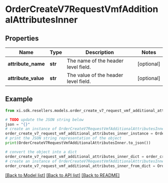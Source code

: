 # OrderCreateV7RequestVmfAdditionalAttributesInner


## Properties

Name | Type | Description | Notes
------------ | ------------- | ------------- | -------------
**attribute_name** | **str** | The name of the header level field. | [optional] 
**attribute_value** | **str** | The value of the header level field. | [optional] 

## Example

```python
from xi.sdk.resellers.models.order_create_v7_request_vmf_additional_attributes_inner import OrderCreateV7RequestVmfAdditionalAttributesInner

# TODO update the JSON string below
json = "{}"
# create an instance of OrderCreateV7RequestVmfAdditionalAttributesInner from a JSON string
order_create_v7_request_vmf_additional_attributes_inner_instance = OrderCreateV7RequestVmfAdditionalAttributesInner.from_json(json)
# print the JSON string representation of the object
print(OrderCreateV7RequestVmfAdditionalAttributesInner.to_json())

# convert the object into a dict
order_create_v7_request_vmf_additional_attributes_inner_dict = order_create_v7_request_vmf_additional_attributes_inner_instance.to_dict()
# create an instance of OrderCreateV7RequestVmfAdditionalAttributesInner from a dict
order_create_v7_request_vmf_additional_attributes_inner_from_dict = OrderCreateV7RequestVmfAdditionalAttributesInner.from_dict(order_create_v7_request_vmf_additional_attributes_inner_dict)
```
[[Back to Model list]](../README.md#documentation-for-models) [[Back to API list]](../README.md#documentation-for-api-endpoints) [[Back to README]](../README.md)


